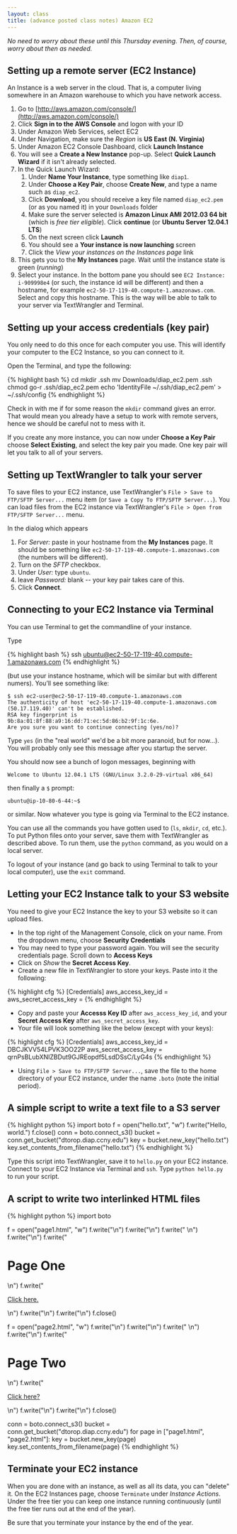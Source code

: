 ```yaml
---
layout: class
title: (advance posted class notes) Amazon EC2
---
```


*No need to worry about these until this Thursday evening. Then, of course, worry about then as needed.*

## Setting up a remote server (EC2 Instance)

An Instance is a web server in the cloud. That is, a computer living somewhere in an Amazon warehouse to which you have network access.

1. Go to [http://aws.amazon.com/console/](http://aws.amazon.com/console/)
2. Click **Sign in to the AWS Console**  and logon with your ID
3. Under Amazon Web Services, select EC2
4. Under Navigation, make sure the *Region* is **US East (N. Virginia)**
5. Under Amazon EC2 Console Dashboard, click **Launch Instance**
6. You will see a **Create a New Instance** pop-up. Select **Quick Launch Wizard** if it isn't already selected.
7. In the Quick Launch Wizard:
    1. Under **Name Your Instance**, type something like `diap1`.
    2. Under **Choose a Key Pair**, choose **Create New**, and type a name such as `diap_ec2`.
    3. Click **Download**, you should receive a key file named `diap_ec2.pem` (or as you named it) in your `Downloads` folder
	4. Make sure the server selected is **Amazon Linux AMI 2012.03 64 bit** (which is *free tier eligible*). Click **continue** (or **Ubuntu Server 12.04.1 LTS**)
    5. On the next screen click **Launch**
    6. You should see a **Your instance is now launching** screen
    7. Click the *View your instances on the Instances page* link
7. This gets you to the **My Instances** page. Wait until the instance state is green (*running*)
8. Select your instance. In the bottom pane you should see `EC2 Instance: i-909998e4` (or such, the instance id will be different) and then a hostname, for example `ec2-50-17-119-40.compute-1.amazonaws.com`. Select and copy this hostname. This is the way will be able to talk to your server via TextWrangler and Terminal.

## Setting up your access credentials (key pair)

You only need to do this once for each computer you use. This will identify your computer to the EC2 Instance, so you can connect to it.

Open the Terminal, and type the following:

{% highlight bash %}
cd
mkdir .ssh
mv Downloads/diap_ec2.pem .ssh
chmod go-r .ssh/diap_ec2.pem
echo 'IdentityFile ~/.ssh/diap_ec2.pem' > ~/.ssh/config
{% endhighlight %}

Check in with me if for some reason the `mkdir` command gives an error. That would mean you already have a setup to work with remote servers, hence we should be careful not to mess with it.

If you create any more instance, you can now under **Choose a Key Pair** choose **Select Existing**, and select the key pair you made. One key pair will let you talk to all of your servers.

## Setting up TextWrangler to talk your server

To save files to your EC2 instance, use TextWrangler's `File > Save to FTP/SFTP Server...` menu item (or `Save a Copy To FTP/SFTP Server...`). You can load files from the EC2 instance via TextWrangler's `File > Open from FTP/SFTP Server...` menu.

In the dialog which appears

1. For *Server:* paste in your hostname from the **My Instances** page. It should be something like `ec2-50-17-119-40.compute-1.amazonaws.com` (the numbers will be different).
2. Turn on the *SFTP* checkbox.
3. Under *User:* type `ubuntu`.
4. leave *Password:* blank -- your key pair takes care of this.
5. Click **Connect**.

## Connecting to your EC2 Instance via Terminal

You can use Terminal to get the commandline of your instance.

Type

{% highlight bash %}
ssh ubuntu@ec2-50-17-119-40.compute-1.amazonaws.com
{% endhighlight %}

(but use your instance hostname, which will be similar but with different numers). You’ll see something like:

    $ ssh ec2-user@ec2-50-17-119-40.compute-1.amazonaws.com
    The authenticity of host 'ec2-50-17-119-40.compute-1.amazonaws.com (50.17.119.40)' can't be established.
    RSA key fingerprint is 9b:8a:01:8f:88:a9:16:dd:71:ec:5d:86:b2:9f:1c:6e.
    Are you sure you want to continue connecting (yes/no)? 

Type `yes` (in the "real world" we'd be a bit more paranoid, but for now...). You will probably only see this message after you startup the server.

You should now see a bunch of logon messages, beginning with

    Welcome to Ubuntu 12.04.1 LTS (GNU/Linux 3.2.0-29-virtual x86_64)

then finally a `$` prompt:

    ubuntu@ip-10-80-6-44:~$ 

or similar. Now whatever you type is going via Terminal to the EC2 instance.

You can use all the commands you have gotten used to (`ls`, `mkdir`, `cd`, etc.). To put Python files onto your server, save them with TextWrangler as described above. To run them, use the `python` command, as you would on a local server.

To logout of your instance (and go back to using Terminal to talk to your local computer), use the `exit` command.

## Letting your EC2 Instance talk to your S3 website

You need to give your EC2 Instance the key to your S3 website so it can upload files.

* In the top right of the Management Console, click on your name. From the dropdown menu, choose **Security Credentials**
* You may need to type your password again. You will see the security credentials page. Scroll down to **Access Keys**
* Click on *Show* the **Secret Access Key**.
* Create a new file in TextWrangler to store your keys. Paste into it the following:

{% highlight cfg %}
[Credentials]
aws_access_key_id = 
aws_secret_access_key = 
{% endhighlight %}

* Copy and paste your **Accesss Key ID** after `aws_access_key_id`, and your **Secret Access Key** after `aws_secret_access_key`.
* Your file will look something like the below (except with your keys):

{% highlight cfg %}
[Credentials]
aws_access_key_id = DBCJKVV54LPVK3OO22P
aws_secret_access_key = qrnPsBLubXNlZBDut9GJREopdf5LsdDSsC/LyG4s
{% endhighlight %}

* Using `File > Save to FTP/SFTP Server...`, save the file to the home directory of your EC2 instance, under the name `.boto` (note the initial period).

## A simple script to write a text file to a S3 server

{% highlight python %}
import boto
f = open("hello.txt", "w")
f.write("Hello, world.")
f.close()
conn = boto.connect_s3()
bucket = conn.get_bucket("dtorop.diap.ccny.edu")
key = bucket.new_key("hello.txt")
key.set_contents_from_filename("hello.txt")
{% endhighlight %}

Type this script into TextWrangler, save it to `hello.py` on your EC2 instance. Connect to your EC2 Instance via Terminal and `ssh`. Type `python hello.py` to run your script.

## A script to write two interlinked HTML files

{% highlight python %}
import boto

f = open("page1.html", "w")
f.write("<html>\n")
f.write("<head>\n")
f.write("  <title>Page One</title>\n")
f.write("<body>\n")
f.write("  <h1>Page One</h1>\n")
f.write("<p><a href='page2.html'>Click here.</a></p>\n")
f.write("</body>\n")
f.write("</html>\n")
f.close()

f = open("page2.html", "w")
f.write("<html>\n")
f.write("<head>\n")
f.write("  <title>Page Two</title>\n")
f.write("<body>\n")
f.write("  <h1>Page Two</h1>\n")
f.write("<p><a href='page1.html'>Click here?</a></p>\n")
f.write("</body>\n")
f.write("</html>\n")
f.close()

conn = boto.connect_s3()
bucket = conn.get_bucket("dtorop.diap.ccny.edu")
for page in ["page1.html", "page2.html"]:
    key = bucket.new_key(page)
    key.set_contents_from_filename(page)
{% endhighlight %}

## Terminate your EC2 instance

When you are done with an instance, as well as all its data, you can "delete" it. On the EC2 Instances page, choose `Terminate` under *Instance Actions*. Under the free tier you can keep one instance running continuously (until the free tier runs out at the end of the year).

Be sure that you terminate your instance by the end of the year.
